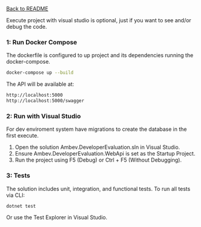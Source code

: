 [Back to README](../README.md)

Execute project with visual studio is optional, just if you want to see and/or debug the code.

### 1: Run Docker Compose
The dockerfile is configured to up project and its dependencies running the docker-compose.
```bash
docker-compose up --build
```
The API will be available at:
```bash
http://localhost:5000
http://localhost:5000/swagger
```

### 2: Run with Visual Studio
For dev enviroment system have migrations to create the database in the first execute.

1. Open the solution Ambev.DeveloperEvaluation.sln in Visual Studio.
2. Ensure Ambev.DeveloperEvaluation.WebApi is set as the Startup Project.
3. Run the project using F5 (Debug) or Ctrl + F5 (Without Debugging).

### 3: Tests
The solution includes unit, integration, and functional tests.
To run all tests via CLI:
```
dotnet test
```
Or use the Test Explorer in Visual Studio.